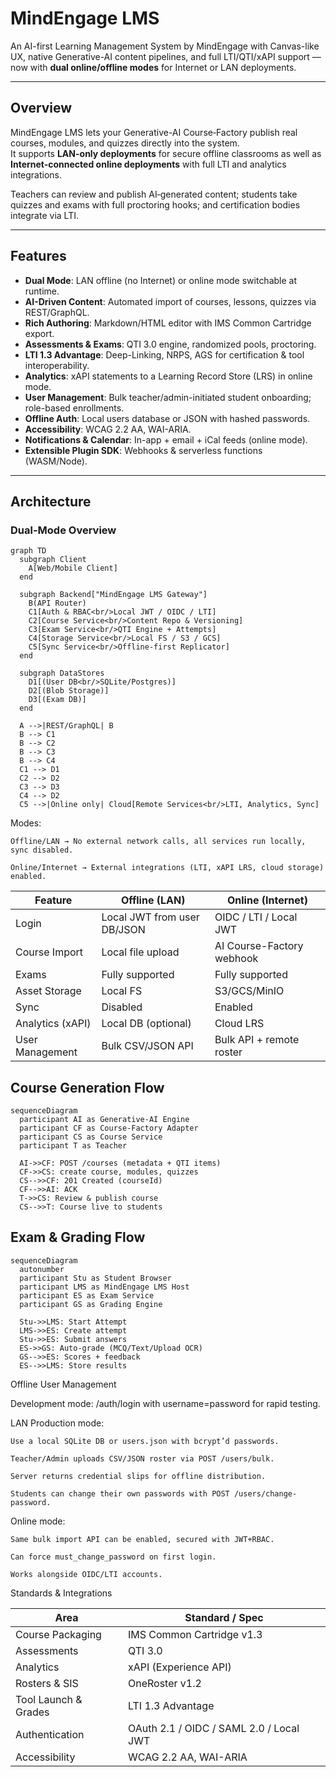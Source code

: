 # MindEngage LMS

An AI-first Learning Management System by MindEngage with Canvas-like UX, native Generative-AI content pipelines, and full LTI/QTI/xAPI support — now with **dual online/offline modes** for Internet or LAN deployments.

---


## Overview

MindEngage LMS lets your Generative-AI Course‐Factory publish real courses, modules, and quizzes directly into the system.  
It supports **LAN-only deployments** for secure offline classrooms as well as **Internet-connected online deployments** with full LTI and analytics integrations.

Teachers can review and publish AI‐generated content; students take quizzes and exams with full proctoring hooks; and certification bodies integrate via LTI.

---

## Features

- **Dual Mode**: LAN offline (no Internet) or online mode switchable at runtime.  
- **AI-Driven Content**: Automated import of courses, lessons, quizzes via REST/GraphQL.  
- **Rich Authoring**: Markdown/HTML editor with IMS Common Cartridge export.  
- **Assessments & Exams**: QTI 3.0 engine, randomized pools, proctoring.  
- **LTI 1.3 Advantage**: Deep-Linking, NRPS, AGS for certification & tool interoperability.  
- **Analytics**: xAPI statements to a Learning Record Store (LRS) in online mode.  
- **User Management**: Bulk teacher/admin-initiated student onboarding; role-based enrollments.  
- **Offline Auth**: Local users database or JSON with hashed passwords.  
- **Accessibility**: WCAG 2.2 AA, WAI-ARIA.  
- **Notifications & Calendar**: In-app + email + iCal feeds (online mode).  
- **Extensible Plugin SDK**: Webhooks & serverless functions (WASM/Node).

---

## Architecture

### Dual-Mode Overview
```mermaid
graph TD
  subgraph Client
    A[Web/Mobile Client]
  end

  subgraph Backend["MindEngage LMS Gateway"]
    B(API Router)
    C1[Auth & RBAC<br/>Local JWT / OIDC / LTI]
    C2[Course Service<br/>Content Repo & Versioning]
    C3[Exam Service<br/>QTI Engine + Attempts]
    C4[Storage Service<br/>Local FS / S3 / GCS]
    C5[Sync Service<br/>Offline-first Replicator]
  end

  subgraph DataStores
    D1[(User DB<br/>SQLite/Postgres)]
    D2[(Blob Storage)]
    D3[(Exam DB)]
  end

  A -->|REST/GraphQL| B
  B --> C1
  B --> C2
  B --> C3
  B --> C4
  C1 --> D1
  C2 --> D2
  C3 --> D3
  C4 --> D2
  C5 -->|Online only| Cloud[Remote Services<br/>LTI, Analytics, Sync]
```

Modes:

    Offline/LAN → No external network calls, all services run locally, sync disabled.

    Online/Internet → External integrations (LTI, xAPI LRS, cloud storage) enabled.

| Feature          | Offline (LAN)               | Online (Internet)         |
| ---------------- | --------------------------- | ------------------------- |
| Login            | Local JWT from user DB/JSON | OIDC / LTI / Local JWT    |
| Course Import    | Local file upload           | AI Course-Factory webhook |
| Exams            | Fully supported             | Fully supported           |
| Asset Storage    | Local FS                    | S3/GCS/MinIO              |
| Sync             | Disabled                    | Enabled                   |
| Analytics (xAPI) | Local DB (optional)         | Cloud LRS                 |
| User Management  | Bulk CSV/JSON API           | Bulk API + remote roster  |


## Course Generation Flow

```mermaid
sequenceDiagram
  participant AI as Generative-AI Engine
  participant CF as Course-Factory Adapter
  participant CS as Course Service
  participant T as Teacher

  AI->>CF: POST /courses (metadata + QTI items)
  CF->>CS: create course, modules, quizzes
  CS-->>CF: 201 Created (courseId)
  CF-->>AI: ACK
  T->>CS: Review & publish course
  CS-->>T: Course live to students
```

## Exam & Grading Flow

```mermaid
sequenceDiagram
  autonumber
  participant Stu as Student Browser
  participant LMS as MindEngage LMS Host
  participant ES as Exam Service
  participant GS as Grading Engine

  Stu->>LMS: Start Attempt
  LMS->>ES: Create attempt
  Stu->>ES: Submit answers
  ES->>GS: Auto-grade (MCQ/Text/Upload OCR)
  GS-->>ES: Scores + feedback
  ES-->>LMS: Store results
```

Offline User Management

Development mode: /auth/login with username=password for rapid testing.

LAN Production mode:

    Use a local SQLite DB or users.json with bcrypt’d passwords.

    Teacher/Admin uploads CSV/JSON roster via POST /users/bulk.

    Server returns credential slips for offline distribution.

    Students can change their own passwords with POST /users/change-password.

Online mode:

    Same bulk import API can be enabled, secured with JWT+RBAC.

    Can force must_change_password on first login.

    Works alongside OIDC/LTI accounts.


Standards & Integrations

| Area                 | Standard / Spec                         |
| -------------------- | --------------------------------------- |
| Course Packaging     | IMS Common Cartridge v1.3               |
| Assessments          | QTI 3.0                                 |
| Analytics            | xAPI (Experience API)                   |
| Rosters & SIS        | OneRoster v1.2                          |
| Tool Launch & Grades | LTI 1.3 Advantage                       |
| Authentication       | OAuth 2.1 / OIDC / SAML 2.0 / Local JWT |
| Accessibility        | WCAG 2.2 AA, WAI-ARIA                   |




